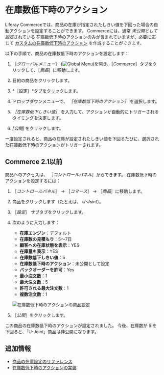 # 在庫数低下時のアクション

Liferay Commerceでは、商品の在庫が指定されたしきい値を下回った場合の自動アクションを設定することができます。 Commerceには、通常 *未公開として設定*されている 在庫数低下時のアクションのみが含まれていますが、必要に応じて [カスタムの在庫数低下時のアクション](../../developer-guide/implementing-a-custom-low-stock-activity.md) を作成することができます。

以下の手順で、商品の在庫数低下時のアクションを設定します：

1. ［*グローバルメニュー*］ (![Global Menu](../../images/icon-applications-menu.png))を開き、［*Commerce*］タブをクリックして、［*商品*］に移動します。

1. 目的の商品をクリックします。

1. *［設定］*タブをクリックします。

1. ドロップダウンメニューで、 *［在庫数低下時のアクション］* を選択します。

1. *［在庫数低下しきい値］* を入力して、アクションが自動的にトリガーされるタイミングを決定します。

1. *[公開]* をクリックします。

一度設定されると、商品の在庫が設定されたしきい値を下回るたびに、選択された在庫数低下時のアクションがトリガーされます。

## Commerce 2.1以前

商品へのアクセスは、 ［_コントロールパネル_］からできます。 在庫数低下時のアクションを設定するには：

1. ［_コントロールパネル_］ → ［_コマース_］ → ［_商品_］に移動します。
1. 商品をクリックします（たとえば、 _U-Joint_）。
1. ［_設定_］ サブタブをクリックします。
1. 次のように入力します：
    * **在庫エンジン**：デフォルト
    * **在庫数の見積もり**：5～7日
    * **顧客への在庫状態を表示**：YES
    * **在庫量を表示**：YES
    * **在庫数低下しきい値**：5
    * **在庫数低下時のアクション**：未公開として設定
    * **バックオーダーを許可**：Yes
    * **最小注文数**：1
    * **最大注文数**：5
    * **許可される最大注文数**：1
    * **複数注文数**：1

    ![在庫数低下時のアクションの商品設定](./low-stock-action/images/01.png)

1. ［_公開_］をクリックします。

この商品の在庫数低下時のアクションが設定されました。 今後、在庫数が _5_ を下回ると、「U-Joint」商品は非公開になります。

## 追加情報

* [商品の在庫設定のリファレンス](./product-inventory-configuration-reference.md)
* [在庫数低下時のアクションの実装](../../developer-guide/implementing-a-custom-low-stock-activity.md)
